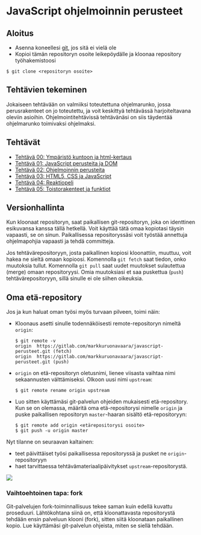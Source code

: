 # JavaScript ohjelmoinnin perusteet

## Aloitus
- Asenna koneellesi [git](https://git-scm.com/downloads), jos sitä ei vielä ole 
- Kopioi tämän repositoryn osoite leikepöydälle ja kloonaa repository työhakemistoosi
```shell
$ git clone <repositoryn osoite>
``` 

## Tehtävien tekeminen
Jokaiseen tehtävään on valmiiksi toteutettuna ohjelmarunko, jossa perusrakenteet on jo toteutettu, ja voit keskittyä tehtävässä harjoiteltavana oleviin asioihin. Ohjelmointitehtävissä tehtävänäsi on siis täydentää ohjelmarunko toimivaksi ohjelmaksi. 


## Tehtävät

- [Tehtävä 00: Ympäristö kuntoon ja html-kertaus](t00/README.md)
- [Tehtävä 01: JavaScript perusteita ja DOM](t01/README.md)
- [Tehtävä 02: Ohjelmoinnin perusteita](t02/README.md)
- [Tehtävä 03: HTML5, CSS ja JavaScript](t03/README.md)
- [Tehtävä 04: Reaktiopeli](t04/README.md)
- [Tehtävä 05: Toistorakenteet ja funktiot](t05/README.md)

## Versionhallinta

Kun kloonaat repositoryn, saat paikallisen git-repositoryn, joka on identtinen esikuvansa kanssa tällä hetkellä. Voit käyttää tätä omaa kopiotasi täysin vapaasti, se on sinun. Paikallisessa repositoryssäsi voit työstää annettuja ohjelmapohjia vapaasti ja tehdä committeja. 

Jos tehtävärepositoryyn, josta paikallinen kopiosi kloonattiin, muuttuu, voit hakea ne sieltä omaan kopioosi. Komennolla `git fetch` saat tiedon, onko muutoksia tullut. Komennolla `git pull` saat uudet muutokset sulautettua (merge) omaan repositoryysi. Omia muutoksiasi et saa puskettua (`push`) tehtävärepositoryyn, sillä sinulle ei ole siihen oikeuksia.

## Oma etä-repository

Jos ja kun haluat oman työsi myös turvaan pilveen, toimi näin:
- Kloonaus asetti sinulle todennäköisesti remote-repositoryn nimeltä `origin`:
    ```console
    $ git remote -v
    origin  https://gitlab.com/markkuruonavaara/javascript-perusteet.git (fetch)
    origin  https://gitlab.com/markkuruonavaara/javascript-perusteet.git (push)
    ```

- `origin` on etä-repositoryn oletusnimi, lienee viisasta vaihtaa nimi sekaannusten välttämiseksi. Olkoon uusi nimi `upstream`:
    ```console
    $ git remote rename origin upstream
    ```
- Luo sitten käyttämäsi git-palvelun ohjeiden mukaisesti etä-repository. Kun se on olemassa, määritä oma etä-repositorysi nimelle `origin` ja puske paikallisen repositoryn `master`-haaran sisältö etä-repositoryyn:
    ```console
    $ git remote add origin <etärepositorysi osoite>
    $ git push -u origin master
    ```
Nyt tilanne on seuraavan kaltainen:
- teet päivittäiset työsi paikallisessa repositoryssä ja pusket ne `origin`-repositoryyn
- haet tarvittaessa tehtävämateriaalipäivitykset `upstream`-repositorystä.
  
<image src="media/multiple_remotes.png" max-width="400px"/>

### Vaihtoehtoinen tapa: fork

Git-palvelujen fork-toiminnallisuus tekee saman kuin edellä kuvattu proseduuri. Lähtökohtana siinä on, että kloonattavasta repositorystä tehdään ensin palveluun klooni (fork), sitten siitä kloonataan paikallinen kopio. Lue käyttämäsi git-palvelun ohjeista, miten se siellä tehdään. 